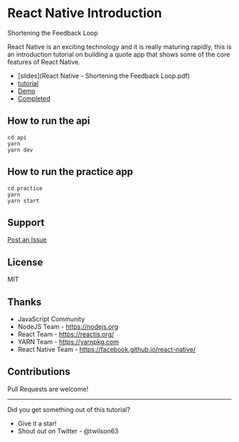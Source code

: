 # React Native Introduction

Shortening the Feedback Loop

React Native is an exciting technology and it is really maturing rapidly, this is
an introduction tutorial on building a quote app that shows some of the core features
of React Native.

* [slides](React Native - Shortening the Feedback Loop.pdf)
* [tutorial](tutorial.md)
* [Demo](app/README.md)
* [Completed](practice/README.md)

## How to run the api

```
cd api
yarn
yarn dev
```

## How to run the practice app

```
cd practice
yarn
yarn start
```

## Support

[Post an Issue](issues)

## License

MIT

## Thanks

* JavaScript Community
* NodeJS Team - https://nodejs.org
* React Team - https://reactjs.org/
* YARN Team - https://yarnpkg.com
* React Native Team - https://facebook.github.io/react-native/

## Contributions

Pull Requests are welcome!

---

Did you get something out of this tutorial?

* Give it a star!
* Shout out on Twitter - @twilson63
